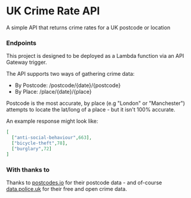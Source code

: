 # UK Crime Rate API

A simple API that returns crime rates for a UK postcode or location

### Endpoints

This project is designed to be deployed as a Lambda function via an API Gateway trigger. 

The API supports two ways of gathering crime data:

* By Postcode: /postcode/{date}/{postcode}
* By Place: /place/{date}/{place}

Postcode is the most accurate, by place (e.g "London" or "Manchester") attempts to locate the lat/long of a place - but it isn't 100% accurate. 

An example response might look like:

```json
[
  ["anti-social-behaviour",663],
  ["bicycle-theft",78],
  ["burglary",72]
]
```

### With thanks to

Thanks to [postcodes.io](http://postcodes.io/) for their postcode data - and of-course [data.police.uk](https://data.police.uk) for their free and open crime data.